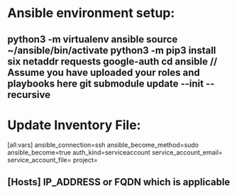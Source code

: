Ansible environment setup:
==========================
python3 -m virtualenv ansible
source ~/ansible/bin/activate
python3 -m pip3 install six netaddr requests google-auth
cd ansible // Assume you have uploaded your roles and playbooks here
git submodule update --init --recursive
--------------------------------------------------------------------------------------------------

Update Inventory File:
======================
[all:vars]
ansible_connection=ssh
ansible_become_method=sudo
ansible_become=true
auth_kind=serviceaccount
service_account_email=<GCP Service Account which has owner permission on the target GCP project>
service_account_file=<Credential file in json format for the service account specified>
project=<GCP Project Name>
  
[Hosts]
IP_ADDRESS or FQDN which is applicable
---------------------------------------------------------------------------------------------------  

